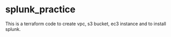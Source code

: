 # splunk_practice
This is a terraform code to create vpc, s3 bucket, ec3 instance and to install splunk.
